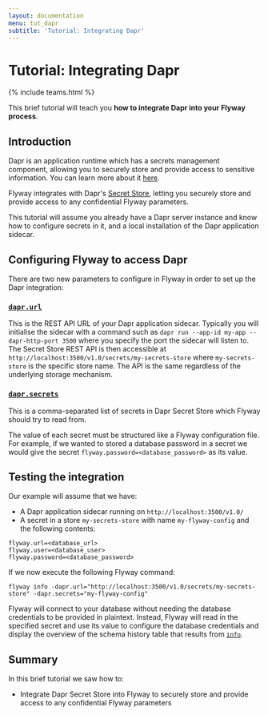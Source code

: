 ```yaml
---
layout: documentation
menu: tut_dapr
subtitle: 'Tutorial: Integrating Dapr'
---
```

# Tutorial: Integrating Dapr
{% include teams.html %}

This brief tutorial will teach you **how to integrate Dapr into your Flyway process**.

## Introduction

Dapr is an application runtime which has a secrets management component, allowing you to securely store and 
provide access to sensitive information. You can learn more about it 
[here](https://docs.dapr.io/developing-applications/building-blocks/secrets/secrets-overview/).

Flyway integrates with Dapr's [Secret Store](https://docs.dapr.io/developing-applications/building-blocks/secrets), 
letting you securely store and provide access to any confidential Flyway parameters.

This tutorial will assume you already have a Dapr server instance and know how to configure secrets in it,
and a local installation of the Dapr application sidecar. 

## Configuring Flyway to access Dapr

There are two new parameters to configure in Flyway in order to set up the Dapr integration:

### [`dapr.url`](/documentation/configuration/parameters/daprUrl)

This is the REST API URL of your Dapr application sidecar. Typically you will initialise the sidecar with a command 
such as `dapr run --app-id my-app --dapr-http-port 3500` where you specify the port the sidecar will listen to. 
The Secret Store REST API is then accessible at `http://localhost:3500/v1.0/secrets/my-secrets-store` where
`my-secrets-store` is the specific store name. The API is the same regardless of the underlying storage mechanism.

### [`dapr.secrets`](/documentation/configuration/parameters/daprSecrets)

This is a comma-separated list of secrets in Dapr Secret Store which Flyway should try to read from. 

The value of each secret must be structured like a Flyway configuration file. For example, if we wanted to stored a 
database password in a secret we would give the secret `flyway.password=<database_password>` as its value.

## Testing the integration

Our example will assume that we have:

- A Dapr application sidecar running on `http://localhost:3500/v1.0/`
- A secret in a store `my-secrets-store` with name `my-flyway-config` and the following contents:

```
flyway.url=<database_url>
flyway.user=<database_user>
flyway.password=<database_password>
```

If we now execute the following Flyway command: 

```
flyway info -dapr.url="http://localhost:3500/v1.0/secrets/my-secrets-store" -dapr.secrets="my-flyway-config"
```

Flyway will connect to your database without needing the database credentials to be provided in plaintext. 
Instead, Flyway will read in the specified secret and use its value to configure the database credentials and 
display the overview of the schema history table that results from [`info`](/documentation/command/info).

## Summary

In this brief tutorial we saw how to:

- Integrate Dapr Secret Store into Flyway to securely store and provide access to any confidential Flyway parameters
